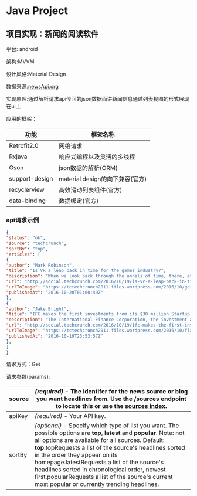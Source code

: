 # Java Project

## 项目实现：新闻的阅读软件

平台: android

架构:MVVM

设计风格:Material Design

数据来源:[newsApi.org](https://newsapi.org/)

实现原理:通过解析请求api传回的json数据而讲新闻信息通过列表视图的形式展现在ui上


应用的框架：

| 功能             | 框架名称                     |
| -------------- | ------------------------ |
| Retrofit2.0    | 网络请求                     |
| Rxjava         | 响应式编程以及灵活的多线程            |
| Gson           | json数据的解析(ORM)           |
| support-design | material design的向下兼容(官方) |
| recyclerview   | 高效滑动列表组件(官方)             |
| data-binding   | 数据绑定(官方)                 |

### api请求示例

```json
{
"status": "ok",
"source": "techcrunch",
"sortBy": "top",
"articles": [
{
"author": "Mark Robinson",
"title": "Is VR a leap back in time for the games industry?",
"description": "When we look back through the annals of time, there, etched in the history books will be \"2016: The year of VR.\" And what a year it's been. We’ve already..",
"url": "http://social.techcrunch.com/2016/10/19/is-vr-a-leap-back-in-time-for-the-games-industry/",
"urlToImage": "https://tctechcrunch2011.files.wordpress.com/2016/10/gettyimages-462976831.jpg?w=764&amp;h=400&amp;crop=1",
"publishedAt": "2016-10-20T01:00:49Z"
},
{
"author": "Jake Bright",
"title": "IFC makes the first investments from its $30 million Startup Catalyst initiative",
"description": "The International Finance Corporation, the investment arm of the World Bank, said it has made a $4 million commitment to two new funds as part of its $30..",
"url": "http://social.techcrunch.com/2016/10/19/ifc-makes-the-first-investments-from-its-30-million-startup-catalyst-initiative/",
"urlToImage": "https://tctechcrunch2011.files.wordpress.com/2016/10/flat6labs-cairo4.jpg?w=764&amp;h=400&amp;crop=1",
"publishedAt": "2016-10-19T23:53:57Z"
},
]
}
```

请求方式：Get

请求参数(params):

| source | *(required)* - The identifer for the news source or blog you want headlines from. Use the /sources endpoint to locate this or use the [sources index](https://newsapi.org/sources). |
| ------ | ---------------------------------------- |
| apiKey | *(required)* - Your API key.             |
| sortBy | *(optional)* - Specify which type of list you want. The possible options are **top**, **latest** and **popular**. Note: not all options are available for all sources. Default: **top**.topRequests a list of the source's headlines sorted in the order they appear on its homepage.latestRequests a list of the source's headlines sorted in chronological order, newest first.popularRequests a list of the source's current most popular or currently trending headlines. |
